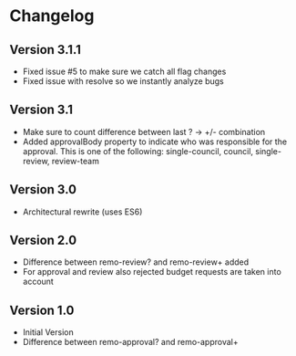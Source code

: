 Changelog
====

Version 3.1.1
-----
* Fixed issue #5 to make sure we catch all flag changes
* Fixed issue with resolve so we instantly analyze bugs

Version 3.1
-----
* Make sure to count difference between last ? -> +/- combination
* Added approvalBody property to indicate who was responsible for the approval. This is one of the following: single-council, council, single-review, review-team

Version 3.0
-----
* Architectural rewrite (uses ES6)

Version 2.0
-----
* Difference between remo-review? and remo-review+ added
* For approval and review also rejected budget requests are taken into account

Version 1.0
----
* Initial Version
* Difference between remo-approval? and remo-approval+

